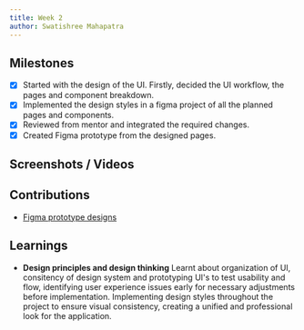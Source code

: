```yaml
---
title: Week 2
author: Swatishree Mahapatra 
---
```


## Milestones
- [x] Started with the design of the UI. Firstly, decided the UI workflow, the pages and component breakdown.
- [x] Implemented the design styles in a figma project of all the planned pages and components.
- [x] Reviewed from mentor and integrated the required changes.
- [x] Created Figma prototype from the designed pages.

## Screenshots / Videos 

## Contributions
- [Figma prototype designs](https://www.figma.com/file/4VwzSk5llNd8Zr7VOVeaic/DocGenerator?type=design&node-id=0-1&mode=design&t=pzVqTrld7eETgatd-0)

## Learnings
- **Design principles and design thinking**
Learnt about organization of UI, consitency of design system and prototyping  UI's to test usability and flow, identifying user experience issues early for necessary adjustments before implementation.  Implementing design styles throughout the project to ensure visual consistency, creating a unified and professional look for the application. 